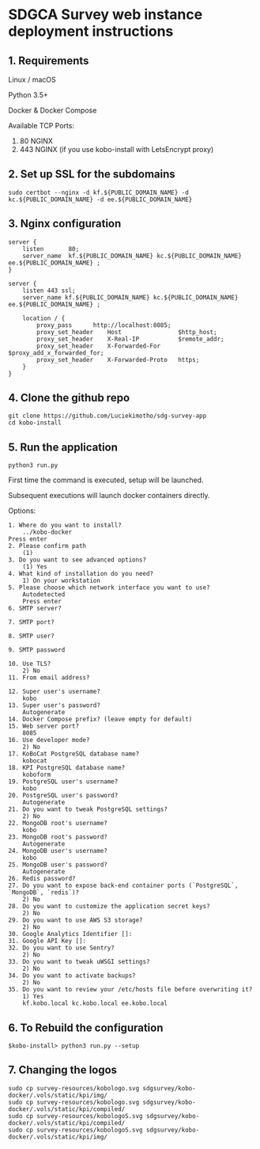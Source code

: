 # SDGCA Survey web instance deployment instructions

## 1. Requirements
Linux  / macOS 

Python 3.5+

Docker & Docker Compose

Available TCP Ports: 

1. 80 NGINX
2. 443 NGINX (if you use kobo-install with LetsEncrypt proxy)

## 2. Set up SSL for the subdomains
    sudo certbot --nginx -d kf.${PUBLIC_DOMAIN_NAME} -d kc.${PUBLIC_DOMAIN_NAME} -d ee.${PUBLIC_DOMAIN_NAME}

## 3. Nginx configuration
    server {
        listen       80;
        server_name  kf.${PUBLIC_DOMAIN_NAME} kc.${PUBLIC_DOMAIN_NAME} ee.${PUBLIC_DOMAIN_NAME} ;
    }

    server {
        listen 443 ssl;
        server_name kf.${PUBLIC_DOMAIN_NAME} kc.${PUBLIC_DOMAIN_NAME} ee.${PUBLIC_DOMAIN_NAME} ;

        location / {
            proxy_pass      http://localhost:8085;
            proxy_set_header    Host                $http_host;
            proxy_set_header    X-Real-IP           $remote_addr;
            proxy_set_header    X-Forwarded-For     $proxy_add_x_forwarded_for;
            proxy_set_header    X-Forwarded-Proto   https;
        }
    }

## 4. Clone the github repo
        
    git clone https://github.com/Luciekimotho/sdg-survey-app
    cd kobo-install 

## 5. Run the application
    python3 run.py
First time the command is executed, setup will be launched.

Subsequent executions will launch docker containers directly.

Options:

    1. Where do you want to install?
        ../kobo-docker
    Press enter
    2. Please confirm path
        (1) 
    3. Do you want to see advanced options?
        (1) Yes
    4. What kind of installation do you need?
        1) On your workstation
    5. Please choose which network interface you want to use?
        Autodetected
        Press enter
    6. SMTP server?

    7. SMTP port?

    8. SMTP user?

    9. SMTP password

    10. Use TLS?
        2) No
    11. From email address?

    12. Super user's username? 
        kobo
    13. Super user's password?
        Autogenerate
    14. Docker Compose prefix? (leave empty for default) 
    15. Web server port?
        8085
    16. Use developer mode?
        2) No
    17. KoBoCat PostgreSQL database name?
        kobocat
    18. KPI PostgreSQL database name?
        koboform
    19. PostgreSQL user's username?
        kobo
    20. PostgreSQL user's password?
        Autogenerate
    21. Do you want to tweak PostgreSQL settings?
        2) No
    22. MongoDB root's username?
        kobo
    23. MongoDB root's password?
        Autogenerate
    24. MongoDB user's username?
        kobo
    25. MongoDB user's password?
        Autogenerate
    26. Redis password?
    27. Do you want to expose back-end container ports (`PostgreSQL`, `MongoDB`, `redis`)?
        2) No
    28. Do you want to customize the application secret keys?
        2) No
    29. Do you want to use AWS S3 storage?
        2) No
    30. Google Analytics Identifier []: 
    31. Google API Key []: 
    32. Do you want to use Sentry?
        2) No
    33. Do you want to tweak uWSGI settings?
        2) No
    34. Do you want to activate backups?
        2) No
    35. Do you want to review your /etc/hosts file before overwriting it?
        1) Yes
        kf.kobo.local kc.kobo.local ee.kobo.local




## 6. To Rebuild the configuration
    $kobo-install> python3 run.py --setup


## 7. Changing the logos
    sudo cp survey-resources/kobologo.svg sdgsurvey/kobo-docker/.vols/static/kpi/img/
    sudo cp survey-resources/kobologo.svg sdgsurvey/kobo-docker/.vols/static/kpi/compiled/
    sudo cp survey-resources/kobologoS.svg sdgsurvey/kobo-docker/.vols/static/kpi/compiled/
    sudo cp survey-resources/kobologoS.svg sdgsurvey/kobo-docker/.vols/static/kpi/img/